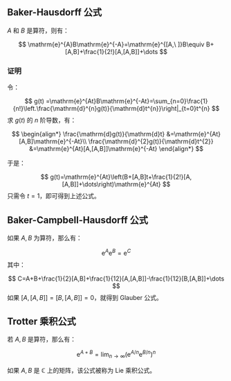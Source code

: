 ## Baker-Hausdorff 公式

$A$ 和 $B$ 是算符，则有：

$$
\mathrm{e}^{A}B\mathrm{e}^{-A}=\mathrm{e}^{[A,\ ]}B\equiv B+[A,B]+\frac{1}{2!}[A,[A,B]]+\dots
$$
### 证明

令：

$$
g(t)	=\mathrm{e}^{At}B\mathrm{e}^{-At}=\sum_{n=0}\frac{1}{n!}\left.\frac{\mathrm{d}^{n}g(t)}{\mathrm{d}t^{n}}\right|_{t=0}t^{n}
$$
求 $g(t)$ 的 $n$ 阶导数，有：

$$
\begin{align*}
\frac{\mathrm{d}g(t)}{\mathrm{d}t}	&=\mathrm{e}^{At}[A,B]\mathrm{e}^{-At}\\
\frac{\mathrm{d}^{2}g(t)}{\mathrm{d}t^{2}}	&=\mathrm{e}^{At}[A,[A,B]]\mathrm{e}^{-At}
\end{align*}
$$

于是：

$$
g(t)=\mathrm{e}^{At}\left(B+[A,B]t+\frac{1}{2!}[A,[A,B]]+\dots\right)\mathrm{e}^{At}
$$
只需令 $t=1$，即可得到上述公式。

## Baker-Campbell-Hausdorff 公式

如果 $A,B$ 为算符，那么有：

$$
\mathrm{e}^{A}\mathrm{e}^{B}=\mathrm{e}^{C}
$$
其中：

$$
C=A+B+\frac{1}{2}[A,B]+\frac{1}{12}[A,[A,B]]-\frac{1}{12}[B,[A,B]]+\dots
$$
如果 $[A,[A,B]]=[B,[A,B]]=0$，就得到 Glauber 公式。

## Trotter 乘积公式

若 $A,B$ 是算符，那么有：

$$
\mathrm{e}^{A+B}=\lim_{n\rightarrow\infty}(\mathrm{e}^{A/n}\mathrm{e}^{B/n})^{n}
$$

如果 $A,B$ 是 $\mathbb{C}$ 上的矩阵，该公式被称为 Lie 乘积公式。

